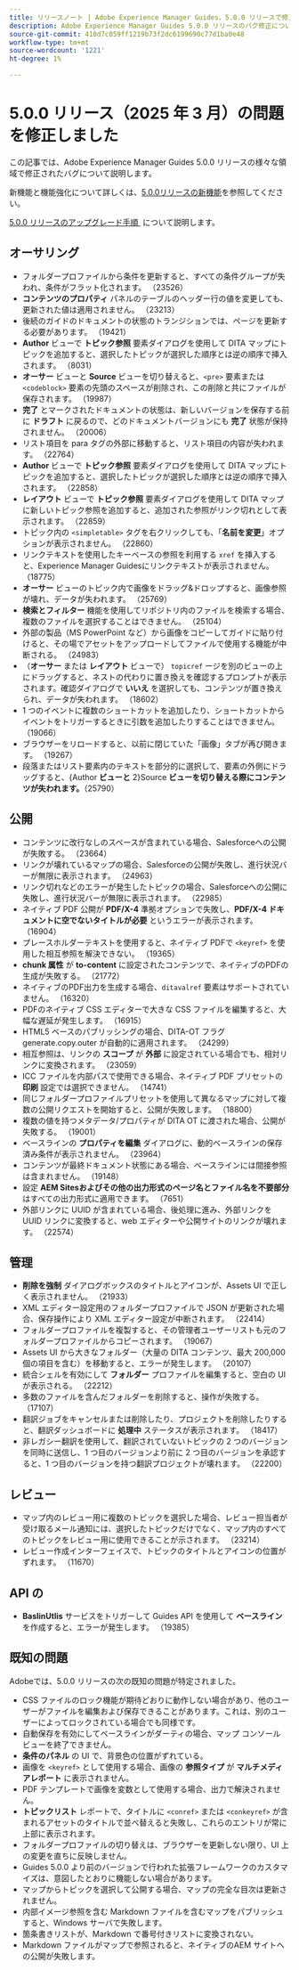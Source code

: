 ```yaml
---
title: リリースノート | Adobe Experience Manager Guides、5.0.0 リリースで修正された問題
description: Adobe Experience Manager Guides 5.0.0 リリースのバグ修正について説明します。
source-git-commit: 410d7c059ff1219b73f2dc6199690c77d1ba0e48
workflow-type: tm+mt
source-wordcount: '1221'
ht-degree: 1%

---
```


# 5.0.0 リリース（2025 年 3 月）の問題を修正しました

この記事では、Adobe Experience Manager Guides 5.0.0 リリースの様々な領域で修正されたバグについて説明します。


新機能と機能強化について詳しくは、[&#x200B; 5.0.0リリースの新機能](whats-new-5-0.md)を参照してください。

[5.0.0 リリースのアップグレード手順 &#x200B;](upgrade-instructions-5-0-0.md) について説明します。


## オーサリング

- フォルダープロファイルから条件を更新すると、すべての条件グループが失われ、条件がフラット化されます。 （23526）
- **コンテンツのプロパティ** パネルのテーブルのヘッダー行の値を変更しても、更新された値は適用されません。 （23213）
- 後続のガイドのドキュメントの状態のトランジションでは、ページを更新する必要があります。 （19421）
- **Author** ビューで **トピック参照** 要素ダイアログを使用して DITA マップにトピックを追加すると、選択したトピックが選択した順序とは逆の順序で挿入されます。 （8031）
- **オーサー** ビューと **Source** ビューを切り替えると、`<pre>` 要素または `<codeblock>` 要素の先頭のスペースが削除され、この削除と共にファイルが保存されます。 （19987）
- **完了** とマークされたドキュメントの状態は、新しいバージョンを保存する前に **ドラフト** に戻るので、どのドキュメントバージョンにも **完了** 状態が保持されません。 （20006）
- リスト項目を para タグの外部に移動すると、リスト項目の内容が失われます。 （22764）
- **Author** ビューで **トピック参照** 要素ダイアログを使用して DITA マップにトピックを追加すると、選択したトピックが選択した順序とは逆の順序で挿入されます。 （22858）
- **レイアウト** ビューで **トピック参照** 要素ダイアログを使用して DITA マップに新しいトピック参照を追加すると、追加された参照がリンク切れとして表示されます。 （22859）
- トピック内の `<simpletable>` タグを右クリックしても、「**名前を変更**」オプションが表示されません。 （22860）
- リンクテキストを使用したキーベースの参照を利用する `xref` を挿入すると、Experience Manager Guidesにリンクテキストが表示されません。 （18775）
- **オーサー** ビューのトピック内で画像をドラッグ&amp;ドロップすると、画像参照が壊れ、データが失われます。 （25769）
- **検索とフィルター** 機能を使用してリポジトリ内のファイルを検索する場合、複数のファイルを選択することはできません。 （25104）
- 外部の製品（MS PowerPoint など）から画像をコピーしてガイドに貼り付けると、その場でアセットをアップロードしてファイルで使用する機能が中断される。 （24983）
- （**オーサー** または **レイアウト** ビューで） `topicref` ージを別のビューの上にドラッグすると、ネストの代わりに置き換えを確認するプロンプトが表示されます。確認ダイアログで **いいえ** を選択しても、コンテンツが置き換えられ、データが失われます。 （18602）
- 1 つのイベントに複数のショートカットを追加したり、ショートカットからイベントをトリガーするときに引数を追加したりすることはできません。 （19066）
- ブラウザーをリロードすると、以前に閉じていた「画像」タブが再び開きます。 （19267）
- 段落またはリスト要素内のテキストを部分的に選択して、要素の外側にドラッグすると、{Author **ビューと** 2}Source **ビューを切り替える際にコンテンツが失われます。**（25790）

## 公開

- コンテンツに改行なしのスペースが含まれている場合、Salesforceへの公開が失敗する。 （23664）
- リンクが壊れているマップの場合、Salesforceの公開が失敗し、進行状況バーが無限に表示されます。 （24963）
- リンク切れなどのエラーが発生したトピックの場合、Salesforceへの公開に失敗し、進行状況バーが無限に表示されます。 （22985）
- ネイティブ PDF 公開が **PDF/X-4** 準拠オプションで失敗し、**PDF/X-4 ドキュメントに空でないタイトルが必要** というエラーが表示されます。 （16904）
- プレースホルダーテキストを使用すると、ネイティブ PDFで `<keyref>` を使用した相互参照を解決できない。 （19365）
- **chunk 属性** が **to-content** に設定されたコンテンツで、ネイティブのPDFの生成が失敗する。 （21772）
- ネイティブのPDF出力を生成する場合、`ditavalref` 要素はサポートされていません。 （16320）
- PDFのネイティブ CSS エディターで大きな CSS ファイルを編集すると、大幅な遅延が発生します。 （16915）
- HTML5 ベースのパブリッシングの場合、DITA-OT フラグ generate.copy.outer が自動的に適用されます。 （24299）
- 相互参照は、リンクの **スコープ** が **外部** に設定されている場合でも、相対リンクに変換されます。 （23059）
- ICC ファイルを内部パスで使用できる場合、ネイティブ PDF プリセットの **印刷** 設定では選択できません。 （14741）
- 同じフォルダープロファイルプリセットを使用して異なるマップに対して複数の公開リクエストを開始すると、公開が失敗します。 （18800）
- 複数の値を持つメタデータ/プロパティが DITA OT に渡された場合、公開が失敗する。 （19001）
- ベースラインの **プロパティを編集** ダイアログに、動的ベースラインの保存済み条件が表示されません。  （23964）
- コンテンツが最終ドキュメント状態にある場合、ベースラインには間接参照は含まれません。 （19148）
- 設定 **AEM Sitesおよびその他の出力形式のページ名とファイル名を不要部分** はすべての出力形式に適用できます。 （7651）
- 外部リンクに UUID が含まれている場合、後処理に進み、外部リンクを UUID リンクに変換すると、web エディターや公開サイトのリンクが壊れます。 （22574）


## 管理

- **削除を強制** ダイアログボックスのタイトルとアイコンが、Assets UI で正しく表示されません。 （21933）
- XML エディター設定用のフォルダープロファイルで JSON が更新された場合、保存操作により XML エディター設定が中断されます。 （22414）
- フォルダープロファイルを複製すると、その管理者ユーザーリストも元のフォルダープロファイルからコピーされます。 （19067）
- Assets UI から大きなフォルダー（大量の DITA コンテンツ、最大 200,000 個の項目を含む）を移動すると、エラーが発生します。 （20107）
- 統合シェルを有効にして **フォルダー** プロファイルを編集すると、空白の UI が表示される。 （22212）
- 多数のファイルを含んだフォルダーを削除すると、操作が失敗する。 （17107）
- 翻訳ジョブをキャンセルまたは削除したり、プロジェクトを削除したりすると、翻訳ダッシュボードに **処理中** ステータスが表示されます。 （18417）
- 非レガシー翻訳を使用して、翻訳されていないトピックの 2 つのバージョンを同時に送信し、1 つ目のバージョンより前に 2 つ目のバージョンを承認すると、1 つ目のバージョンを持つ翻訳プロジェクトが壊れます。 （22200）


## レビュー

- マップ内のレビュー用に複数のトピックを選択した場合、レビュー担当者が受け取るメール通知には、選択したトピックだけでなく、マップ内のすべてのトピックをレビュー用に使用できることが示されます。 （23214）
- レビュー作成インターフェイスで、トピックのタイトルとアイコンの位置がずれます。 （11670）


## API の

- **BaslinUtlis** サービスをトリガーして Guides API を使用して **ベースライン** を作成すると、エラーが発生します。 （19385）

## 既知の問題

Adobeでは、5.0.0 リリースの次の既知の問題が特定されました。

- CSS ファイルのロック機能が期待どおりに動作しない場合があり、他のユーザーがファイルを編集および保存できることがあります。これは、別のユーザーによってロックされている場合でも同様です。
- 自動保存を有効にしてベースラインがダーティの場合、マップ コンソール ビューを終了できません。
- **条件のパネル** の UI で、背景色の位置がずれている。
- 画像を `<keyref>` として使用する場合、画像の **参照タイプ** が **マルチメディアレポート** に表示されません。
- PDF テンプレートで画像を変数として使用する場合、出力で解決されません。
- **トピックリスト** レポートで、タイトルに `<conref>` または `<conkeyref>` が含まれるアセットのタイトルで並べ替えると失敗し、これらのエントリが常に上部に表示されます。
- フォルダープロファイルの切り替えは、ブラウザーを更新しない限り、UI 上の変更を直ちに反映しません。
- Guides 5.0.0 より前のバージョンで行われた拡張フレームワークのカスタマイズは、意図したとおりに機能しない場合があります。
- マップからトピックを選択して公開する場合、マップの完全な目次は更新されません。
- 内部イメージ参照を含む Markdown ファイルを含むマップをパブリッシュすると、Windows サーバで失敗します。
- 箇条書きリストが、Markdown で番号付きリストに変換されない。
- Markdown ファイルがマップで参照されると、ネイティブのAEM サイトへの公開が失敗します。



